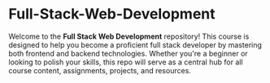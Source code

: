# Full-Stack-Web-Development
Welcome to the **Full Stack Web Development** repository! This course is designed to help you become a proficient full stack developer by mastering both frontend and backend technologies. Whether you're a beginner or looking to polish your skills, this repo will serve as a central hub for all course content, assignments, projects, and resources.
